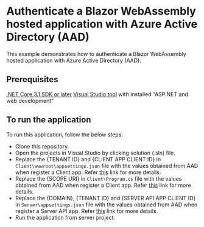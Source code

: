 # Authenticate a Blazor WebAssembly hosted application with Azure Active Directory (AAD)

This example demonstrates how to authenticate a Blazor WebAssembly hosted application with Azure Active Directory (AAD).

## Prerequisites

[.NET Core 3.1 SDK or later](https://dotnet.microsoft.com/download/dotnet-core)
[Visual Studio tool](https://visualstudio.microsoft.com/vs/) with installed “ASP.NET and web development”

## To run the application

To run this application, follow the below steps:

* Clone this repository.
* Open the projects in Visual Studio by clicking solution (.sln) file.
* Replace the {TENANT ID} and {CLIENT APP CLIENT ID} in `Client\wwwroot\appsettings.json` file with the values obtained from AAD when register a Client app. Refer [this](https://docs.microsoft.com/en-us/aspnet/core/blazor/security/webassembly/hosted-with-azure-active-directory?view=aspnetcore-3.1#register-a-client-app) link for more details.
* Replace the {SCOPE URI} in `Client\Program.cs` file with the values obtained from AAD when register a Client app. Refer [this](https://docs.microsoft.com/en-us/aspnet/core/blazor/security/webassembly/hosted-with-azure-active-directory?view=aspnetcore-3.1#access-token-scopes) link for more details.
* Replace the {DOMAIN}, {TENANT ID} and {SERVER API APP CLIENT ID} in `Server\appsettings.json` file with the values obtained from AAD when register a Server API app. Refer [this](https://docs.microsoft.com/en-us/aspnet/core/blazor/security/webassembly/hosted-with-azure-active-directory?view=aspnetcore-3.1#register-a-server-api-app) link for more details.
* Run the application from server project.


